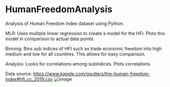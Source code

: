 # HumanFreedomAnalysis
Analysis of Human Freedom Index dataset using Python.

MLR: Uses mulitple linear regression to create a model for the HFI. Plots this model in comparison to actual data points

Binning: Bins sub indices of HFI such as trade economic freedom into high medium and low for all countires. This allows for easy comparison.

Analysis: Looks for correlations among subindices. Plots correlations

Data source: https://www.kaggle.com/gsutters/the-human-freedom-index#hfi_cc_2019.csv
![image](https://user-images.githubusercontent.com/47903334/113757180-505c5080-96e0-11eb-9184-fb5fc5f85da8.png)

